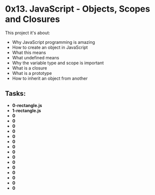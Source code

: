 # 0x13. JavaScript - Objects, Scopes and Closures
This project it's about:

- Why JavaScript programming is amazing
- How to create an object in JavaScript
- What this means
- What undefined means
- Why the variable type and scope is important
- What is a closure
- What is a prototype
- How to inherit an object from another

## Tasks:

- **0-rectangle.js**
- **1-rectangle.js**
- **0**
- **0**
- **0**
- **0**
- **0**
- **0**
- **0**
- **0**
- **0**
- **0**
- **0**
- **0**
- **0**
- **0**
- **0**
